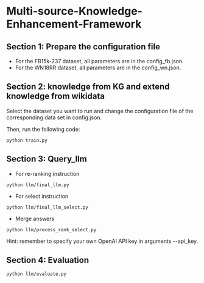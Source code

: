 # Multi-source-Knowledge-Enhancement-Framework

## Section 1: Prepare the configuration file

- For the FB15k-237 dataset, all parameters are in the config_fb.json.
- For the WN18RR dataset, all parameters are in the config_wn.json.



## Section 2: knowledge from KG and extend knowledge from wikidata

Select the dataset you want to run and change the configuration file of the corresponding data set in config.json.

Then, run the following code:

```
python train.py
```





## Section 3: Query_llm

- For re-ranking instruction

```
python llm/final_llm.py
```

- For select instruction

```
python llm/final_llm_select.py
```

- Merge answers

```
python llm/process_rank_select.py
```

Hint: remember to specify your own OpenAI API key in arguments --api_key.



## Section 4: Evaluation

```
python llm/evaluate.py
```

